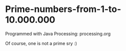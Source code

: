 # Prime-numbers-from-1-to-10.000.000

Programmed with Java Processing: processing.org

Of course, one is not a prime sry :)
